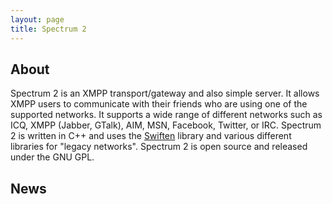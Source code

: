```yaml
---
layout: page
title: Spectrum 2
---
```


## About

Spectrum 2 is an XMPP transport/gateway and also simple server.
It allows XMPP users to communicate with their friends who are using one of the supported networks.
It supports a wide range of different networks such as ICQ, XMPP (Jabber, GTalk), AIM, MSN, Facebook, Twitter, or IRC.
Spectrum 2 is written in C++ and uses the [Swiften](http://swift.im/swiften) library and various different libraries for "legacy networks".
Spectrum 2 is open source and released under the GNU GPL.

## News



